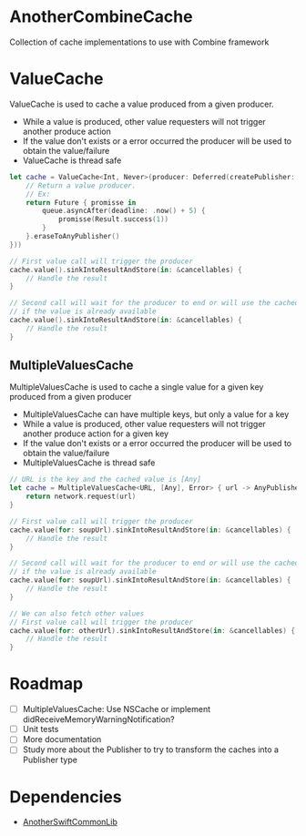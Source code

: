 # AnotherCombineCache

Collection of cache implementations to use with Combine framework

# ValueCache

ValueCache is used to cache a value produced from a given producer.
* While a value is produced, other value requesters will not trigger another produce action
* If the value don't exists or a error occurred the producer will be used to obtain the value/failure
* ValueCache is thread safe

```swift
let cache = ValueCache<Int, Never>(producer: Deferred(createPublisher: { () -> AnyPublisher in
    // Return a value producer.
    // Ex: 
    return Future { promisse in
        queue.asyncAfter(deadline: .now() + 5) {
            promisse(Result.success(1))
        }
    }.eraseToAnyPublisher()
}))

// First value call will trigger the producer
cache.value().sinkIntoResultAndStore(in: &cancellables) { 
    // Handle the result
}

// Second call will wait for the producer to end or will use the cached value
// if the value is already available
cache.value().sinkIntoResultAndStore(in: &cancellables) { 
    // Handle the result
}        
```

## MultipleValuesCache

MultipleValuesCache is used to cache a single value for a given key produced from a given producer
* MultipleValuesCache can have multiple keys, but only a value for a key
* While a value is produced, other value requesters will not trigger another produce action for a given key
* If the value don't exists or a error occurred the producer will be used to obtain the value/failure
* MultipleValuesCache is thread safe

```swift
// URL is the key and the cached value is [Any]
let cache = MultipleValuesCache<URL, [Any], Error> { url -> AnyPublisher<[Any], Error> in
    return network.request(url)
}

// First value call will trigger the producer
cache.value(for: soupUrl).sinkIntoResultAndStore(in: &cancellables) { 
    // Handle the result
}

// Second call will wait for the producer to end or will use the cached value
// if the value is already available
cache.value(for: soupUrl).sinkIntoResultAndStore(in: &cancellables) { 
    // Handle the result
}     

// We can also fetch other values
// First value call will trigger the producer
cache.value(for: otherUrl).sinkIntoResultAndStore(in: &cancellables) { 
    // Handle the result
} 
```

# Roadmap
- [ ] MultipleValuesCache: Use NSCache or implement didReceiveMemoryWarningNotification?
- [ ] Unit tests
- [ ] More documentation
- [ ] Study more about the Publisher to try to transform the caches into a Publisher type

# Dependencies
* [AnotherSwiftCommonLib](https://github.com/rexcosta/AnotherSwiftCommonLib)
